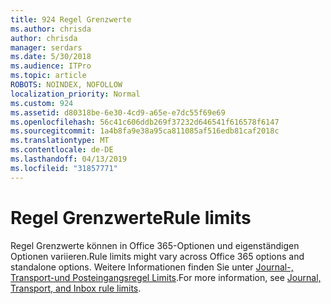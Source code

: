 ```yaml
---
title: 924 Regel Grenzwerte
ms.author: chrisda
author: chrisda
manager: serdars
ms.date: 5/30/2018
ms.audience: ITPro
ms.topic: article
ROBOTS: NOINDEX, NOFOLLOW
localization_priority: Normal
ms.custom: 924
ms.assetid: d80318be-6e30-4cd9-a65e-e7dc55f69e69
ms.openlocfilehash: 56c41c606ddb269f37232d646541f616578f6147
ms.sourcegitcommit: 1a4b8fa9e38a95ca811085af516edb81caf2018c
ms.translationtype: MT
ms.contentlocale: de-DE
ms.lasthandoff: 04/13/2019
ms.locfileid: "31857771"
---
```

# <a name="rule-limits"></a><span data-ttu-id="66e66-102">Regel Grenzwerte</span><span class="sxs-lookup"><span data-stu-id="66e66-102">Rule limits</span></span>

<span data-ttu-id="66e66-103">Regel Grenzwerte können in Office 365-Optionen und eigenständigen Optionen variieren.</span><span class="sxs-lookup"><span data-stu-id="66e66-103">Rule limits might vary across Office 365 options and standalone options.</span></span> <span data-ttu-id="66e66-104">Weitere Informationen finden Sie unter [Journal-, Transport-und Posteingangsregel Limits](https://technet.microsoft.com/library/exchange-online-limits.aspx).</span><span class="sxs-lookup"><span data-stu-id="66e66-104">For more information, see [Journal, Transport, and Inbox rule limits](https://technet.microsoft.com/library/exchange-online-limits.aspx).</span></span>
